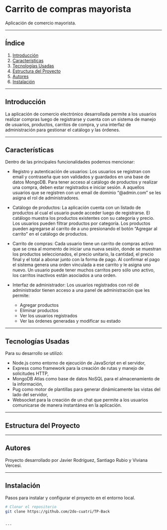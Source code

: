 # **Carrito de compras mayorista**
Aplicación de comercio mayorista.

---

## **Índice**
1. [Introducción](#introducción)
2. [Características](#características)
3. [Tecnologías Usadas](#tecnologías-usadas)
4. [Estructura del Proyecto](#estructura-del-proyecto)
5. [Autores](#autores)
6. [Instalación](#instalación)


---

## **Introducción**
La aplicación de comercio electrónico desarrollada permite a los usuarios realizar compras luego de registrarse y cuenta con un sistema de manejo de usuarios, productos, carritos de compra, y una interfaz de administración para gestionar el catálogo y las órdenes.

---

## **Características**
Dentro de las principales funcionalidades podemos mencionar:

- Registro y autenticación de usuarios: Los usuarios se registran con email y contraseña que son validados y guardados en una base de datos MongoDB. Para tener acceso al catálogo de productos y realizar una compra, deben estar registrados e iniciar sesión. A aquellos usuarios que se registren con un email de dominio “@admin.com” se les asigna el rol de administradores.

- Catálogo de productos: La aplicación cuenta con un listado de productos al cual el usuario puede acceder luego de registrarse. El catálogo muestra los productos existentes con su categoría y precio. Los usuarios pueden filtrar productos por categoría. 
Los productos pueden agregarse al carrito de a uno presionando el botón “Agregar al carrito” en el catálogo de productos.

- Carrito de compras: Cada usuario tiene un carrito de compras activo que se crea al momento de iniciar una nueva sesión, donde se muestran los productos seleccionados, el precio unitario, la cantidad, el precio final y el total a abonar junto con la forma de pago. Al confirmar el pago el sistema genera una orden vinculada a ese carrito y le asigna uno nuevo. Un usuario puede tener muchos carritos pero sólo uno activo, los carritos inactivos están asociados a una orden.

- Interfaz de administrador: Los usuarios registrados con rol de administrador tienen acceso a una panel de administración que les permite:
    - Agregar productos
    - Eliminar productos
    - Ver los usuarios registrados
    - Ver las órdenes generadas y modificar su estado


---

## **Tecnologías Usadas**
Para su desarrollo se utilizó:
- Node.js como entorno de ejecución de JavaScript en el servidor, 
- Express como framework para la creación de rutas y manejo de solicitudes HTTP, 
- MongoDB Atlas como base de datos NoSQL para el almacenamiento de la información,  
- Pug como motor de plantillas para generar dinámicamente las vistas del lado del servidor,
- Websocket para la creación de un chat que permite a los usuarios comunicarse de manera instantánea en la aplicación.


---

## **Estructura del Proyecto**


---

## **Autores**
Proyecto desarrollado por Javier Rodríguez, Santiago Rubio y Viviana Vercesi.

---

## **Instalación**
Pasos para instalar y configurar el proyecto en el entorno local.

```bash
# Clonar el repositorio
git clone https://github.com/2do-cuatri/TP-Back


---